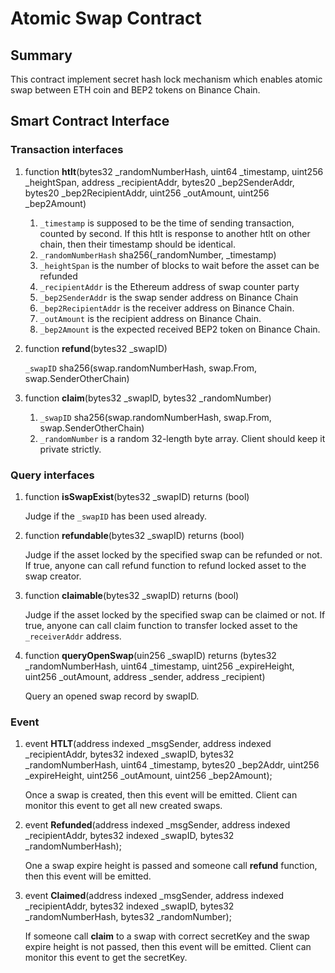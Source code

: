 # Atomic Swap Contract

## Summary

This contract implement secret hash lock mechanism which enables atomic swap between ETH coin and BEP2 tokens on Binance Chain.

## Smart Contract Interface

### Transaction interfaces

1. function **htlt**(bytes32 _randomNumberHash, uint64  _timestamp, uint256 _heightSpan, address _recipientAddr, bytes20 _bep2SenderAddr, bytes20 _bep2RecipientAddr, uint256 _outAmount, uint256 _bep2Amount)
    1. `_timestamp` is supposed to be the time of sending transaction, counted by second. If this htlt is response to another htlt on other chain, then their timestamp should be identical.
    2. `_randomNumberHash` sha256(_randomNumber, _timestamp)
    3. `_heightSpan` is the number of blocks to wait before the asset can be refunded
    4. `_recipientAddr` is the Ethereum address of swap counter party
    5. `_bep2SenderAddr` is the swap sender address on Binance Chain
    5. `_bep2RecipientAddr` is the receiver address on Binance Chain. 
    6. `_outAmount` is the recipient address on Binance Chain.
    7. `_bep2Amount` is the expected received BEP2 token on Binance Chain.

2. function **refund**(bytes32 _swapID)
    
    `_swapID` sha256(swap.randomNumberHash, swap.From, swap.SenderOtherChain)
    
3. function **claim**(bytes32 _swapID, bytes32 _randomNumber)
    1. `_swapID` sha256(swap.randomNumberHash, swap.From, swap.SenderOtherChain)
    2. `_randomNumber` is a random 32-length byte array. Client should keep it private strictly.

### Query interfaces

1. function **isSwapExist**(bytes32 _swapID) returns (bool)
    
    Judge if the `_swapID` has been used already.
    
2. function **refundable**(bytes32 _swapID) returns (bool)

    Judge if the asset locked by the specified swap can be refunded or not. If true, anyone can call refund function to refund locked asset to the swap creator.
    
3. function **claimable**(bytes32 _swapID) returns (bool)

    Judge if the asset locked by the specified swap can be claimed or not. If true, anyone can call claim function to transfer locked asset to the `_receiverAddr` address.
    
5. function **queryOpenSwap**(uin256 _swapID) returns (bytes32 _randomNumberHash, uint64 _timestamp, uint256 _expireHeight, uint256 _outAmount, address _sender, address _recipient)

    Query an opened swap record by swapID.

### Event

1. event **HTLT**(address indexed _msgSender, address indexed _recipientAddr, bytes32 indexed _swapID, bytes32 _randomNumberHash, uint64 _timestamp, bytes20 _bep2Addr, uint256 _expireHeight, uint256 _outAmount, uint256 _bep2Amount);

    Once a swap is created, then this event will be emitted. Client can monitor this event to get all new created swaps.

2. event **Refunded**(address indexed _msgSender, address indexed _recipientAddr, bytes32 indexed _swapID, bytes32 _randomNumberHash);

    One a swap expire height is passed and someone call **refund** function, then this event will be emitted.
    
3. event **Claimed**(address indexed _msgSender, address indexed _recipientAddr, bytes32 indexed _swapID, bytes32 _randomNumberHash, bytes32 _randomNumber);

    If someone call **claim** to a swap with correct secretKey and the swap expire height is not passed, then this event will be emitted. Client can monitor this event to get the secretKey.
